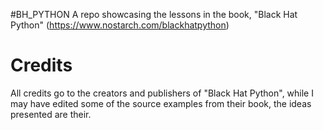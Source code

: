 #BH_PYTHON
A repo showcasing the lessons in the book, "Black Hat Python" (https://www.nostarch.com/blackhatpython)

# Credits
All credits go to the creators and publishers of "Black Hat Python", while I may have edited some of the source examples from their book, the ideas presented are their.
